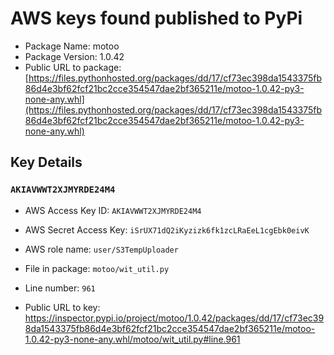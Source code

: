 # AWS keys found published to PyPi

* Package Name: motoo
* Package Version: 1.0.42
* Public URL to package: [https://files.pythonhosted.org/packages/dd/17/cf73ec398da1543375fb86d4e3bf62fcf21bc2cce354547dae2bf365211e/motoo-1.0.42-py3-none-any.whl](https://files.pythonhosted.org/packages/dd/17/cf73ec398da1543375fb86d4e3bf62fcf21bc2cce354547dae2bf365211e/motoo-1.0.42-py3-none-any.whl)

## Key Details

### `AKIAVWWT2XJMYRDE24M4`

* AWS Access Key ID: `AKIAVWWT2XJMYRDE24M4`
* AWS Secret Access Key: `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` 
* AWS role name: `user/S3TempUploader`
* File in package: `motoo/wit_util.py`
* Line number: `961`

* Public URL to key: https://inspector.pypi.io/project/motoo/1.0.42/packages/dd/17/cf73ec398da1543375fb86d4e3bf62fcf21bc2cce354547dae2bf365211e/motoo-1.0.42-py3-none-any.whl/motoo/wit_util.py#line.961


